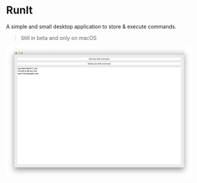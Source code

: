 # RunIt

A simple and small desktop application to store & execute commands.

> Still in beta and only on macOS

<p align="center"><img src="assets/demo.png" with="400" /></p>
